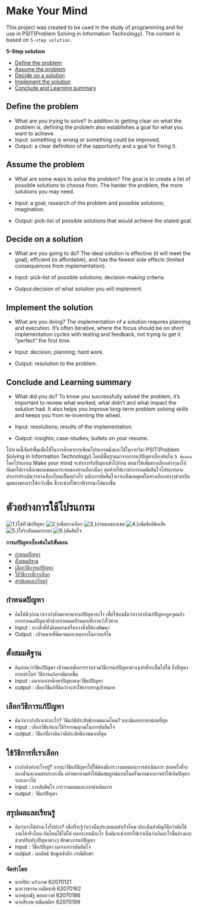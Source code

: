 # Make Your Mind

This project was created to be used in the study of programming and for use in  PSIT(Problem Solving in Information Technology). The content is based on `5-step solution.`

**5-Step solution**
- [Define the problem](#definetheproblem)
- [Assume the problem](#assumetheproblem)
- [Decide on a solution](#decideonasolution)
- [Implement the solution](#implementthesolution)
- [Conclude and Learning summary](#concludeandlearningsummary)

## Define the problem
- What are you trying to solve? In addition to getting clear on what the problem is, defining the problem also establishes a goal for what you want to achieve.
- Input: something is wrong or something could be improved.
- Output: a clear definition of the opportunity and a goal for fixing it.

## Assume the problem
- What are some ways to solve the problem? The goal is to create a list of possible solutions to choose from. The harder the problem, the more solutions you may need.

- Input: a goal; research of the problem and possible solutions; imagination.
- Output: pick-list of possible solutions that would achieve the stated goal.

## Decide on a solution
- What are you going to do? The ideal solution is effective (it will meet the goal), efficient (is affordable), and has the fewest side effects (limited consequences from implementation).

- Input: pick-list of possible solutions; decision-making criteria.
- Output:decision of what solution you will implement.

## Implement the solution
- What are you doing? The implementation of a solution requires planning and execution. It’s often iterative, where the focus should be on short implementation cycles with testing and feedback, not trying to get it “perfect” the first time.

- Input: decision; planning; hard work.
- Output: resolution to the problem.

## Conclude and Learning summary
- What did you do? To know you successfully solved the problem, it’s important to review what worked, what didn’t and what impact the solution had. It also helps you improve long-term problem solving skills and keeps you from re-inventing the wheel.

- Input: resolutions; results of the implementation.
- Output: insights; case-studies; bullets on your resume.

โปรเจคนี้จัดทำขึ้นเพื่อใช้ในการศึกษาการเขียนโปรแกรมมิ่งและใช้ในรายวิชา PSIT(Problem Solving in Information Technology).โดยมีพื้นฐานมาจากการแก้ปัญหาเบื่องต้นใน `5 ขั้นตอน`
โดยโปรแกรม Make your mind จะทำการรับปัญหาเข้าไปก่อน ต่อมาให้เพิ่มทางเลือกต่างๆลงไป ถัดมาให้เราเลือกขอบเขตผลกระทบของทางเลือกนั้นๆ สุดท้ายให้เราทำการกดตัดสินใจโปรแกรมจะทำการประเมินว่าทางเลือกไหนเป็นอย่างไร หลักการตัดสินใจเาจะเห็นเหตุผลในทางเลือกต่างๆช่วยเปิดมุมมองของเราให้กว้างขึ้น ซึ่งจะช่วยให้เราพิจารณาได้มากขึ้น

# ตัวอย่างการใช้โปรแกรม

![1.)ใส่หัวข้อปัญหา](/image/pic1.jpg)
![2.)เพิ่มทางเลือก](/image/pic2.jpg)
![3.)กำหนดขอบเขต](/image/pic3.jpg)
![4.)เพิ่มข้อดีข้อเสีย](/image/pic4.jpg)
![5.)ใส่ระดับผลกระทบ](/image/pic5.jpg)
![6.)ตัดสินใจ](/image/pic6.jpg)

**การแก้ปัญหาเบื้องต้นใน5ขั้นตอน**
- [กำหนดปัญหา](#กำหนดปัญหา)
- [ตั้งสมมติฐาน](#ตั้งสมมติฐาน)
- [เลือกวิธีการแก้ปัญหา](#เลือกวิธีการแก้ปัญหา)
- [ใช้วิธีการที่เราเลือก](#ใช้วิธีการที่เราเลือก)
- [สรุปผลและเรียนรู้](#สรุปผลและเรียนรู้)

## กำหนดปัญหา
- คิดให้ดีๆก่อนว่าเรากำลังพยายามจะแก้ปัญหาอะไร เพื่อให้แน่ชัดว่าเรากำลังแก้ปัญหาถูกจุดแล้ว การกำหนดปัญหายังช่วยกำหนดเป้าหมายที่เราหวังไว้ด้วย
- Input : บางสิ่งที่ยังผิดหลาดหรือบางสิ่งที่ต้องพัฒนา
- Output : เป้าหมายที่ชัดเจนและหนทางในการแก้ไข

## ตั้งสมมติฐาน
- คิดก่อนว่าวิธีแก้ปัญหา เป้าหมายคือการรวบรวมวิธีการแก้ปัญหาต่างๆเท่าที่จะเป็นไปได้ ยิ่งปัญหายากเท่าไหร่ วิธีการแก้อาจมีมากขึ้น
- input : ผลจากการศึกษาปัญหาและวิธีแก้ปัญหา
- output : เลือกวิธีแก้ที่คิดว่าจะทำให้เราบรรลุเป้าหมาย

## เลือกวิธีการแก้ปัญหา
- คิดว่าเรากำลังจะทำอะไร? วิธีแก้มีประสิทธิภาพขนาดไหน? และมีผลกระทบน้อยที่สุด
- input : เลือกวิธีแก้และใช้วิจารณญาณในการตัดสินใจ
- output : วิธีแก้ที่เราคิดว่ามีประสิทธิภาพมากที่สุด

## ใช้วิธีการที่เราเลือก
- เรากำลังทำอะไรอยู่? การนำวิธีแก้ปัญหาไปใช้ต้องมีการวางแผนและการดำเนินการ บ่อยครั้งที่จะลองซ้ำและทดสอบระยะสั้น อย่าพยายามทำให้มันสมบูรณ์แบบในครั้งแรกมากอาจทำให้เกิดปัญหาระยะยาวได้
- input : การตัดสินใจ การวางแผนและการดำเนินการ
- output : วิธีแก้ปัญหา

## สรุปผลและเรียนรู้
- คิดว่าเราได้ทำอะไรไปบ้าง? เพื่อที่จะรู้ว่าเรานั้นประสบผลสำเร็จไหม ประเด็นสำคัญก็คือว่ามันใช้งานได้จริงไหม อันไหนใช้ไม่ได้ ผลกระทบมีอะไร ซึ่งมันจะช่วยทำให้เราเห็นว่าเกิดอะไรขึ้นบ้างและช่วยปรับปรุงปัญหาต่างๆ ทักษะการแก้ปัญหา 
- input : วิธีแก้ปัญหา ผลจากการตัดสินใจ
- output : ผลลัพธ์ ข้อมูลเชิงลึก กรณีศึกษา

### จัดทำโดย
- นายปิยะ แก้วเกษ       62070121
- นายวรธรรม เตมียชาติ   62070162
- นายศุภณัฐ พลอยวงศ์    62070186
- นายสิรภพ หมั่นสมัคร   62070199
